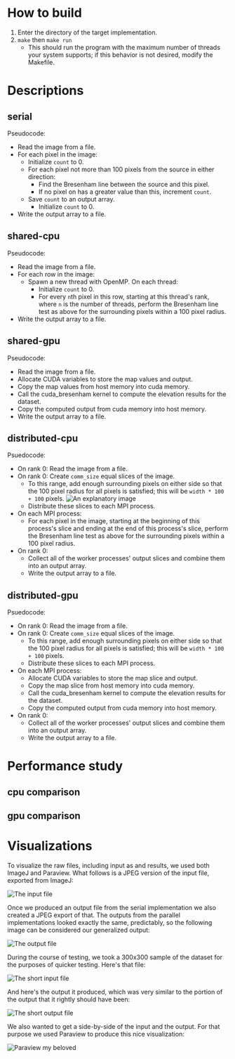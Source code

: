 # How to build

1. Enter the directory of the target implementation.
2. `make` then `make run`
   * This should run the program with the maximum number of threads your system
     supports; if this behavior is not desired, modify the Makefile.

# Descriptions

## serial

Pseudocode:

* Read the image from a file.
* For each pixel in the image:
  * Initialize `count` to 0.
  * For each pixel not more than 100 pixels from the source in either direction:
    * Find the Bresenham line between the source and this pixel.
    * If no pixel on has a greater value than this, increment `count`.
  * Save `count` to an output array.
    * Initialize `count` to 0.
* Write the output array to a file.

## shared-cpu

Pseudocode:

* Read the image from a file.
* For each row in the image:
  * Spawn a new thread with OpenMP. On each thread:
    * Initialize `count` to 0.
    * For every `n`th pixel in this row, starting at this thread's rank, where
      `n` is the number of threads, perform the Bresenham line test as above
      for the surrounding pixels within a 100 pixel radius.
* Write the output array to a file.

## shared-gpu

Pseudocode:

* Read the image from a file.
* Allocate CUDA variables to store the map values and output.
* Copy the map values from host memory into cuda memory.
* Call the cuda_bresenham kernel to compute the elevation results for the dataset.
* Copy the computed output from cuda memory into host memory.
* Write the output array to a file.

## distributed-cpu

Psuedocode:

* On rank 0: Read the image from a file.
* On rank 0: Create `comm_size` equal slices of the image.
  * To this range, add enough surrounding pixels on either side so that the 100
    pixel radius for all pixels is satisfied; this will be `width * 100 + 100`
    pixels.
    ![An explanatory image](visualizations/explanatory_image.png)
  * Distribute these slices to each MPI process.
* On each MPI process:
  * For each pixel in the image, starting at the beginning of this process's
    slice and ending at the end of this process's slice, perform the Bresenham
    line test as above for the surrounding pixels within a 100 pixel radius.
* On rank 0:
  * Collect all of the worker processes' output slices and combine them into an
    output array.
  * Write the output array to a file.

## distributed-gpu

Psuedocode:

* On rank 0: Read the image from a file.
* On rank 0: Create `comm_size` equal slices of the image.
  * To this range, add enough surrounding pixels on either side so that the 100
    pixel radius for all pixels is satisfied; this will be `width * 100 + 100`
    pixels.
  * Distribute these slices to each MPI process.
* On each MPI process:
  * Allocate CUDA variables to store the map slice and output.
  * Copy the map slice from host memory into cuda memory.
  * Call the cuda_bresenham kernel to compute the elevation results for the dataset.
  * Copy the computed output from cuda memory into host memory.
* On rank 0:
  * Collect all of the worker processes' output slices and combine them into an
    output array.
  * Write the output array to a file.

# Performance study

## cpu comparison

## gpu comparison

# Visualizations

To visualize the raw files, including input as and results, we used both ImageJ
and Paraview. What follows is a JPEG version of the input file, exported from
ImageJ:

![The input file](visualizations/6000x6000_input.jpg)

Once we produced an output file from the serial implementation we also created
a JPEG export of that. The outputs from the parallel implementations looked
exactly the same, predictably, so the following image can be considered our
generalized output:

![The output file](visualizations/6000x6000_output.jpg)

During the course of testing, we took a 300x300 sample of the dataset for the
purposes of quicker testing. Here's that file:

![The short input file](visualizations/300x300_input.jpg)

And here's the output it produced, which was very similar to the portion of the
output that it rightly should have been:

![The short output file](visualizations/300x300_output.jpg)

We also wanted to get a side-by-side of the input and the output. For that
purpose we used Paraview to produce this nice visualization:

![Paraview my beloved](visualizations/6000x6000_paraview.png)
